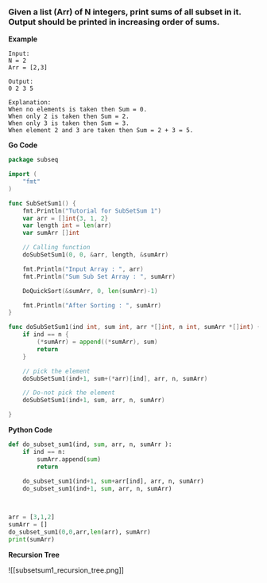### Given a list (Arr) of N integers, print sums of all subset in it. Output should be printed in increasing order of sums.

**Example**
```
Input:
N = 2
Arr = [2,3]

Output:
0 2 3 5

Explanation:
When no elements is taken then Sum = 0.
When only 2 is taken then Sum = 2.
When only 3 is taken then Sum = 3.
When element 2 and 3 are taken then Sum = 2 + 3 = 5.

```

**Go Code**
```go
package subseq

import (
	"fmt"
)

func SubSetSum1() {
	fmt.Println("Tutorial for SubSetSum 1")
	var arr = []int{3, 1, 2}
	var length int = len(arr)
	var sumArr []int

	// Calling function
	doSubSetSum1(0, 0, &arr, length, &sumArr)

	fmt.Println("Input Array : ", arr)
	fmt.Println("Sum Sub Set Array : ", sumArr)

	DoQuickSort(&sumArr, 0, len(sumArr)-1)

	fmt.Println("After Sorting : ", sumArr)
}

func doSubSetSum1(ind int, sum int, arr *[]int, n int, sumArr *[]int) {
	if ind == n {
		(*sumArr) = append((*sumArr), sum)
		return
	}

	// pick the element
	doSubSetSum1(ind+1, sum+(*arr)[ind], arr, n, sumArr)

	// Do-not pick the element
	doSubSetSum1(ind+1, sum, arr, n, sumArr)

}

```

**Python Code**
```Python
def do_subset_sum1(ind, sum, arr, n, sumArr ):
    if ind == n:
        sumArr.append(sum)
        return
    
    do_subset_sum1(ind+1, sum+arr[ind], arr, n, sumArr)
    do_subset_sum1(ind+1, sum, arr, n, sumArr)



arr = [3,1,2]
sumArr = []
do_subset_sum1(0,0,arr,len(arr), sumArr)
print(sumArr)
```

**Recursion Tree**

![[subsetsum1_recursion_tree.png]]